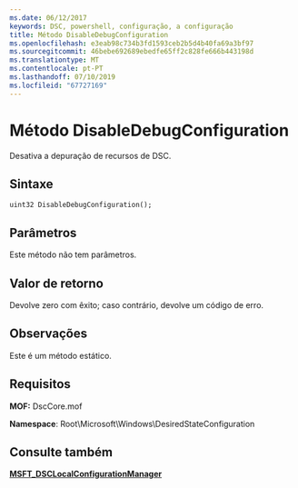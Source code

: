 ```yaml
---
ms.date: 06/12/2017
keywords: DSC, powershell, configuração, a configuração
title: Método DisableDebugConfiguration
ms.openlocfilehash: e3eab98c734b3fd1593ceb2b5d4b40fa69a3bf97
ms.sourcegitcommit: 46bebe692689ebedfe65ff2c828fe666b443198d
ms.translationtype: MT
ms.contentlocale: pt-PT
ms.lasthandoff: 07/10/2019
ms.locfileid: "67727169"
---
```

# <a name="disabledebugconfiguration-method"></a>Método DisableDebugConfiguration

Desativa a depuração de recursos de DSC.

## <a name="syntax"></a>Sintaxe

```mof
uint32 DisableDebugConfiguration();
```

## <a name="parameters"></a>Parâmetros

Este método não tem parâmetros.

## <a name="return-value"></a>Valor de retorno

Devolve zero com êxito; caso contrário, devolve um código de erro.

## <a name="remarks"></a>Observações

Este é um método estático.

## <a name="requirements"></a>Requisitos

**MOF:** DscCore.mof

**Namespace**: Root\Microsoft\Windows\DesiredStateConfiguration

## <a name="see-also"></a>Consulte também

[**MSFT_DSCLocalConfigurationManager**](msft-dsclocalconfigurationmanager.md)
